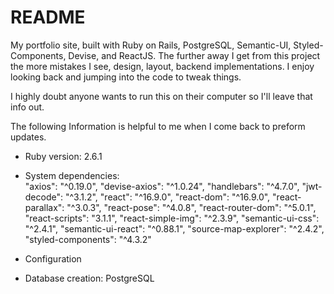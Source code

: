 # README

My portfolio site, built with Ruby on Rails, PostgreSQL, Semantic-UI, Styled-Components, Devise, and ReactJS.
The further away I get from this project the more mistakes I see, design, layout, backend implementations. I enjoy looking back and jumping into the code to tweak things. 

I highly doubt anyone wants to run this on their computer so I'll leave that info out. 

The following Information is helpful to me when I come back to preform updates. 

* Ruby version: 2.6.1

* System dependencies:     
    "axios": "^0.19.0",
    "devise-axios": "^1.0.24",
    "handlebars": "^4.7.0",
    "jwt-decode": "^3.1.2",
    "react": "^16.9.0",
    "react-dom": "^16.9.0",
    "react-parallax": "^3.0.3",
    "react-pose": "^4.0.8",
    "react-router-dom": "^5.0.1",
    "react-scripts": "3.1.1",
    "react-simple-img": "^2.3.9",
    "semantic-ui-css": "^2.4.1",
    "semantic-ui-react": "^0.88.1",
    "source-map-explorer": "^2.4.2",
    "styled-components": "^4.3.2"

* Configuration

* Database creation:
    PostgreSQL


